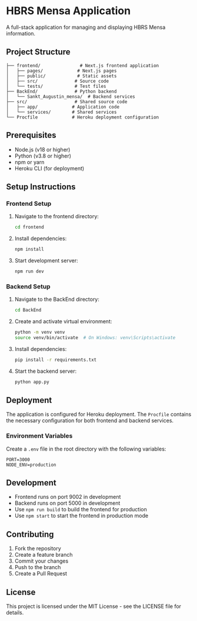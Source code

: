 # HBRS Mensa Application

A full-stack application for managing and displaying HBRS Mensa information.

## Project Structure

```
├── frontend/               # Next.js frontend application
│   ├── pages/             # Next.js pages
│   ├── public/            # Static assets
│   ├── src/              # Source code
│   └── tests/            # Test files
├── BackEnd/              # Python backend
│   └── Sankt_Augustin_mensa/  # Backend services
├── src/                  # Shared source code
│   ├── app/             # Application code
│   └── services/        # Shared services
└── Procfile             # Heroku deployment configuration
```

## Prerequisites

- Node.js (v18 or higher)
- Python (v3.8 or higher)
- npm or yarn
- Heroku CLI (for deployment)

## Setup Instructions

### Frontend Setup

1. Navigate to the frontend directory:
   ```bash
   cd frontend
   ```

2. Install dependencies:
   ```bash
   npm install
   ```

3. Start development server:
   ```bash
   npm run dev
   ```

### Backend Setup

1. Navigate to the BackEnd directory:
   ```bash
   cd BackEnd
   ```

2. Create and activate virtual environment:
   ```bash
   python -m venv venv
   source venv/bin/activate  # On Windows: venv\Scripts\activate
   ```

3. Install dependencies:
   ```bash
   pip install -r requirements.txt
   ```

4. Start the backend server:
   ```bash
   python app.py
   ```

## Deployment

The application is configured for Heroku deployment. The `Procfile` contains the necessary configuration for both frontend and backend services.

### Environment Variables

Create a `.env` file in the root directory with the following variables:
```
PORT=3000
NODE_ENV=production
```

## Development

- Frontend runs on port 9002 in development
- Backend runs on port 5000 in development
- Use `npm run build` to build the frontend for production
- Use `npm start` to start the frontend in production mode

## Contributing

1. Fork the repository
2. Create a feature branch
3. Commit your changes
4. Push to the branch
5. Create a Pull Request

## License

This project is licensed under the MIT License - see the LICENSE file for details.